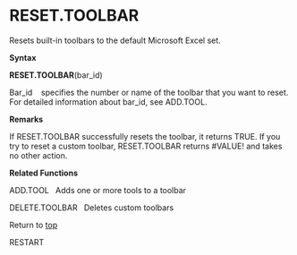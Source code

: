 RESET.TOOLBAR
=============

Resets built-in toolbars to the default Microsoft Excel set.

**Syntax**

**RESET.TOOLBAR**(bar\_id)

Bar\_id    specifies the number or name of the toolbar that you want to
reset. For detailed information about bar\_id, see ADD.TOOL.

**Remarks**

If RESET.TOOLBAR successfully resets the toolbar, it returns TRUE. If
you try to reset a custom toolbar, RESET.TOOLBAR returns \#VALUE! and
takes no other action.

**Related Functions**

ADD.TOOL   Adds one or more tools to a toolbar

DELETE.TOOLBAR   Deletes custom toolbars

Return to [top](#Q)

RESTART
